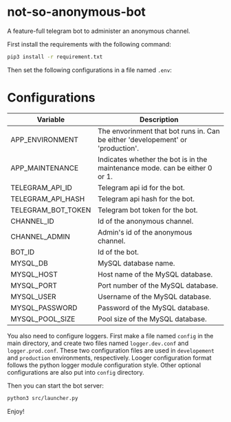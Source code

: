 # not-so-anonymous-bot
A feature-full telegram bot to administer an anonymous channel. 

First install the requirements with the following command:

```bash
pip3 install -r requirement.txt
```

Then set the following configurations in a file named `.env`:

# Configurations
| Variable            | Description                                                                     |
| ------------------- | ------------------------------------------------------------------------------- |
| APP_ENVIRONMENT     | The envorinment that bot runs in. Can be either 'developement' or 'production'. |
| APP_MAINTENANCE     | Indicates whether the bot is in the maintenance mode. can be either 0 or 1.     |
| TELEGRAM_API_ID     | Telegram api id for the bot.                                                    |
| TELEGRAM_API_HASH   | Telegram api hash for the bot.                                                  |
| TELEGRAM_BOT_TOKEN  | Telegram bot token for the bot.                                                 |
| CHANNEL_ID          | Id of the anonymous channel.                                                    |
| CHANNEL_ADMIN       | Admin's id of the anonymous channel.                                            |
| BOT_ID              | Id of the bot.                                                                  |
| MYSQL_DB            | MySQL database name.                                                            |
| MYSQL_HOST          | Host name of the MySQL database.                                                |
| MYSQL_PORT          | Port number of the MySQL database.                                              |
| MYSQL_USER          | Username of the MySQL database.                                                 |
| MYSQL_PASSWORD      | Password of the MySQL database.                                                 |
| MYSQL_POOL_SIZE     | Pool size of the MySQL database.                                                |

You also need to configure loggers. First make a file named `config` in the main directory, and create two files named `logger.dev.conf` and `logger.prod.conf`. These two configuration files are used in `developement` and `production` environments, respectively. Looger configuration format follows the python logger module configuration style. Other optional configurations are also put into `config` directory.

Then you can start the bot server:

```bash
python3 src/launcher.py
```

Enjoy!